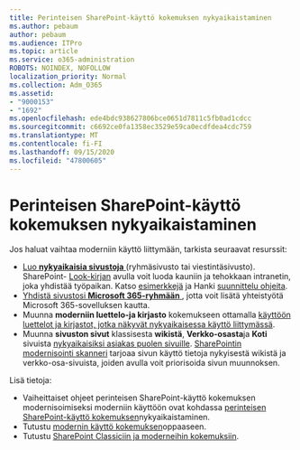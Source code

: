 ```yaml
---
title: Perinteisen SharePoint-käyttö kokemuksen nykyaikaistaminen
ms.author: pebaum
author: pebaum
ms.audience: ITPro
ms.topic: article
ms.service: o365-administration
ROBOTS: NOINDEX, NOFOLLOW
localization_priority: Normal
ms.collection: Adm_O365
ms.assetid:
- "9000153"
- "1692"
ms.openlocfilehash: ede4bdc938627806bce0651d7811c5fb0ad1cdcc
ms.sourcegitcommit: c6692ce0fa1358ec3529e59ca0ecdfdea4cdc759
ms.translationtype: MT
ms.contentlocale: fi-FI
ms.lasthandoff: 09/15/2020
ms.locfileid: "47800605"
---
```

# <a name="modernize-your-classic-sharepoint-experience"></a>Perinteisen SharePoint-käyttö kokemuksen nykyaikaistaminen

Jos haluat vaihtaa moderniin käyttö liittymään, tarkista seuraavat resurssit:

- [Luo **nykyaikaisia sivustoja** ](https://support.office.com/article/create-a-team-site-in-sharepoint-ef10c1e7-15f3-42a3-98aa-b5972711777d) (ryhmäsivusto tai viestintäsivusto). SharePoint- [Look-kirjan](https://lookbook.microsoft.com/assets/SharePoint_lookbook_2019.pdf) avulla voit luoda kauniin ja tehokkaan intranetin, joka yhdistää työpaikan. Katso [esimerkkejä](https://lookbook.microsoft.com/) ja Hanki [suunnittelu ohjeita](https://spdesign.azurewebsites.net/).
- [Yhdistä sivustosi **Microsoft 365-ryhmään** ](https://docs.microsoft.com/sharepoint/dev/transform/modernize-connect-to-office365-group) , jotta voit lisätä yhteistyötä Microsoft 365-sovelluksen kautta.
- Muunna **moderniin luettelo-ja kirjasto** kokemukseen ottamalla [käyttöön luettelot ja kirjastot, jotka näkyvät nykyaikaisessa käyttö liittymässä](https://docs.microsoft.com/sharepoint/dev/transform/modernize-userinterface-lists-and-libraries).
- Muunna **sivuston sivut** klassisesta **wikistä**, **Verkko-osasta**ja **Koti** sivuista [nykyaikaisiksi asiakas puolen sivuille](https://docs.microsoft.com/sharepoint/dev/transform/modernize-userinterface-site-pages). [SharePointin modernisointi skanneri](https://docs.microsoft.com/sharepoint/dev/transform/modernize-scanner) tarjoaa sivun käyttö tietoja nykyisestä wikistä ja verkko-osa-sivuista, joiden avulla voit priorisoida sivun muunnoksen.

Lisä tietoja:

- Vaiheittaiset ohjeet perinteisen SharePoint-käyttö kokemuksen modernisoimiseksi moderniin käyttöön ovat kohdassa [perinteisen SharePoint-käyttö kokemuksen](https://docs.microsoft.com/sharepoint/dev/transform/modernize-classic-sites)nykyaikaistaminen.
- Tutustu [modernin käyttö kokemuksen](https://docs.microsoft.com/sharepoint/guide-to-sharepoint-modern-experience)oppaaseen.
- Tutustu [SharePoint Classiciin ja moderneihin kokemuksiin](https://support.office.com/article/sharepoint-classic-and-modern-experiences-5725c103-505d-4a6e-9350-300d3ec7d73f).
